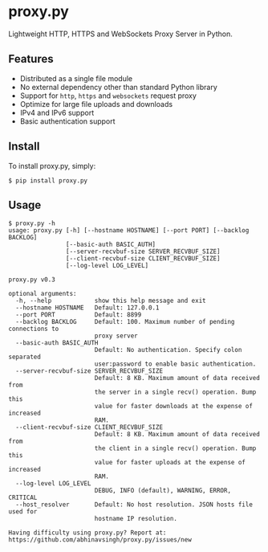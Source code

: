 proxy.py
========

Lightweight HTTP, HTTPS and WebSockets Proxy Server in Python.

Features
--------

- Distributed as a single file module
- No external dependency other than standard Python library
- Support for `http`, `https` and `websockets` request proxy
- Optimize for large file uploads and downloads
- IPv4 and IPv6 support
- Basic authentication support

Install
-------

To install proxy.py, simply:

	$ pip install proxy.py

Usage
-----

```
$ proxy.py -h
usage: proxy.py [-h] [--hostname HOSTNAME] [--port PORT] [--backlog BACKLOG]
                [--basic-auth BASIC_AUTH]
                [--server-recvbuf-size SERVER_RECVBUF_SIZE]
                [--client-recvbuf-size CLIENT_RECVBUF_SIZE]
                [--log-level LOG_LEVEL]

proxy.py v0.3

optional arguments:
  -h, --help            show this help message and exit
  --hostname HOSTNAME   Default: 127.0.0.1
  --port PORT           Default: 8899
  --backlog BACKLOG     Default: 100. Maximum number of pending connections to
                        proxy server
  --basic-auth BASIC_AUTH
                        Default: No authentication. Specify colon separated
                        user:password to enable basic authentication.
  --server-recvbuf-size SERVER_RECVBUF_SIZE
                        Default: 8 KB. Maximum amount of data received from
                        the server in a single recv() operation. Bump this
                        value for faster downloads at the expense of increased
                        RAM.
  --client-recvbuf-size CLIENT_RECVBUF_SIZE
                        Default: 8 KB. Maximum amount of data received from
                        the client in a single recv() operation. Bump this
                        value for faster uploads at the expense of increased
                        RAM.
  --log-level LOG_LEVEL
                        DEBUG, INFO (default), WARNING, ERROR, CRITICAL
  --host_resolver       Default: No host resolution. JSON hosts file used for
                        hostname IP resolution.

Having difficulty using proxy.py? Report at:
https://github.com/abhinavsingh/proxy.py/issues/new
```
